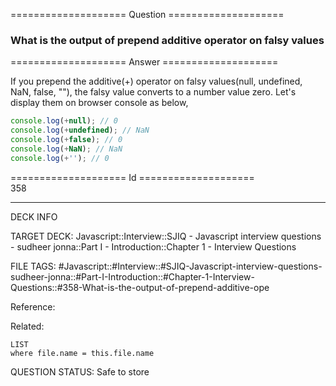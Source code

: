 ==================== Question ====================  

### What is the output of prepend additive operator on falsy values  

==================== Answer ====================  

If you prepend the additive(+) operator on falsy values(null, undefined, NaN,
false, ""), the falsy value converts to a number value zero. Let's display them
on browser console as below,

```javascript
console.log(+null); // 0
console.log(+undefined); // NaN
console.log(+false); // 0
console.log(+NaN); // NaN
console.log(+''); // 0
```

==================== Id ====================  
358

---

DECK INFO

TARGET DECK: Javascript::Interview::SJIQ - Javascript interview questions - sudheer jonna::Part I - Introduction::Chapter 1 - Interview Questions

FILE TAGS: #Javascript::#Interview::#SJIQ-Javascript-interview-questions-sudheer-jonna::#Part-I-Introduction::#Chapter-1-Interview-Questions::#358-What-is-the-output-of-prepend-additive-ope

Reference:

Related:

```dataview
LIST
where file.name = this.file.name
```

QUESTION STATUS: Safe to store
